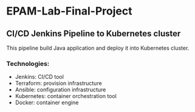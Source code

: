 # EPAM-Lab-Final-Project
## CI/CD Jenkins Pipeline to Kubernetes cluster
This pipeline build Java application and deploy it into Kubernetes cluster.

### Technologies:
- Jenkins: CI/CD tool
- Terraform: provision infrastructure
- Ansible: configuration infrastructure
- Kubernetes: container orchestration tool
- Docker: container engine
